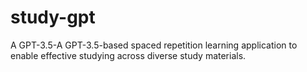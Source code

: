 # study-gpt
A GPT-3.5-A GPT-3.5-based spaced repetition learning application to enable effective studying across diverse study materials.

